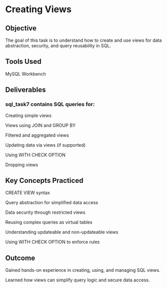 # Creating Views
## Objective

The goal of this task is to understand how to create and use views for data abstraction, security, and query reusability in SQL.

## Tools Used

MySQL Workbench

## Deliverables

### sql_task7  contains SQL queries for:

Creating simple views

Views using JOIN and GROUP BY

Filtered and aggregated views

Updating data via views (if supported)

Using WITH CHECK OPTION

Dropping views

## Key Concepts Practiced

CREATE VIEW syntax

Query abstraction for simplified data access

Data security through restricted views

Reusing complex queries as virtual tables

Understanding updateable and non-updateable views

Using WITH CHECK OPTION to enforce rules

## Outcome

Gained hands-on experience in creating, using, and managing SQL views.

Learned how views can simplify query logic and secure data access.
